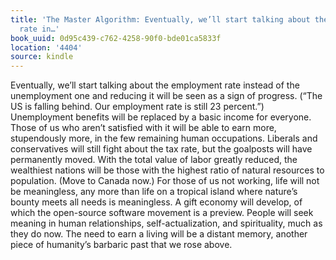 ```yaml
---
title: 'The Master Algorithm: Eventually, we’ll start talking about the employment
  rate in…'
book_uuid: 0d95c439-c762-4258-90f0-bde01ca5833f
location: '4404'
source: kindle
---
```


Eventually, we’ll start talking about the employment rate instead of the unemployment one and reducing it will be seen as a sign of progress. (“The US is falling behind. Our employment rate is still 23 percent.”) Unemployment benefits will be replaced by a basic income for everyone. Those of us who aren’t satisfied with it will be able to earn more, stupendously more, in the few remaining human occupations. Liberals and conservatives will still fight about the tax rate, but the goalposts will have permanently moved. With the total value of labor greatly reduced, the wealthiest nations will be those with the highest ratio of natural resources to population. (Move to Canada now.) For those of us not working, life will not be meaningless, any more than life on a tropical island where nature’s bounty meets all needs is meaningless. A gift economy will develop, of which the open-source software movement is a preview. People will seek meaning in human relationships, self-actualization, and spirituality, much as they do now. The need to earn a living will be a distant memory, another piece of humanity’s barbaric past that we rose above.